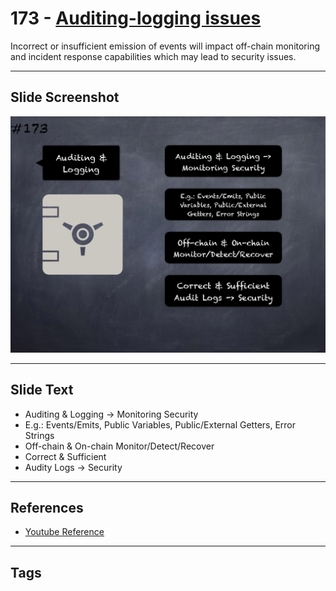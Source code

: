# 173 - [Auditing-logging issues](Auditing-logging%20issues.md)
Incorrect or insufficient emission of events will impact off-chain monitoring and incident response capabilities which may lead to security issues.
___
## Slide Screenshot
![0173.png](../../images/5.%20Pitfalls%20and%20Best%20Practices%20201/173.png)
___
## Slide Text
- Auditing & Logging -> Monitoring Security
- E.g.: Events/Emits, Public Variables, Public/External Getters, Error Strings
- Off-chain & On-chain Monitor/Detect/Recover
- Correct & Sufficient
- Audity Logs -> Security
___
## References
- [Youtube Reference](https://youtu.be/IVbEIbIpWUY?t=749)
___
## Tags